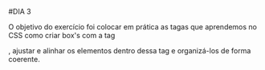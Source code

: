 #DIA 3

O objetivo do exercício foi colocar em prática as tagas que aprendemos no CSS como criar box's com a tag <div>, ajustar e alinhar os elementos dentro dessa tag e organizá-los de forma coerente.

